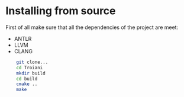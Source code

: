 # Installing from source

First of all make sure that all the dependencies of the project are meet: 

- ANTLR 
- LLVM 
- CLANG

```sh
    git clone... 
    cd Troiani
    mkdir build  
    cd build
    cmake ..
    make
```